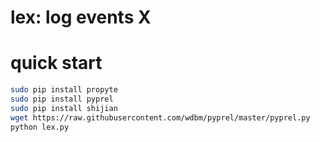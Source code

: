 # lex: log events X

# quick start

```Bash
sudo pip install propyte
sudo pip install pyprel
sudo pip install shijian
wget https://raw.githubusercontent.com/wdbm/pyprel/master/pyprel.py
python lex.py
```
